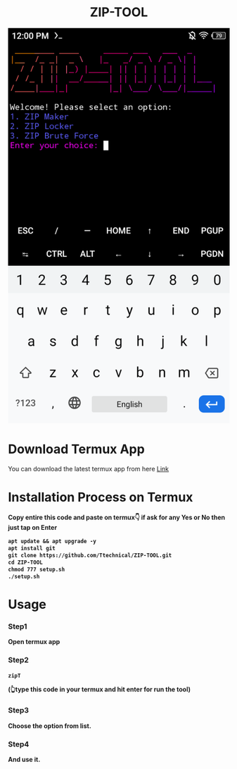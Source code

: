<h1 align="center">ZIP-TOOL<br>
</h1>
<img src="ZIP-TOOL.png" alt="ZIP-TOOL" class="center">

#
#
# Download Termux App 
You can download the latest termux app from here <a href="https://f-droid.org/en/packages/com.termux/">Link</a>

# Installation Process on Termux
<b>Copy entire this code and paste on termux👇 if ask for any Yes or No then just tap on Enter<b>
```shell
apt update && apt upgrade -y
apt install git
git clone https://github.com/Ttechnical/ZIP-TOOL.git
cd ZIP-TOOL 
chmod 777 setup.sh
./setup.sh
```
# Usage
### Step1
Open termux app
### Step2
```bash
zipT
```
(👆type this code in your termux and hit enter for run the tool)

### Step3
Choose the option from list.
### Step4
And use it.

